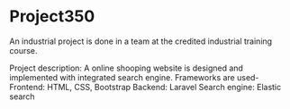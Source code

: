 # Project350
An industrial project is done in a team at the credited industrial training course. 

Project description: A online shooping website is designed and implemented with integrated search engine. Frameworks are used-
Frontend: HTML, CSS, Bootstrap
Backend: Laravel
Search engine: Elastic search 
